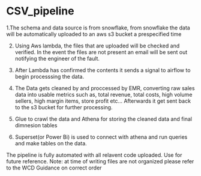 # CSV_pipeline


1.The schema and data source is from snowflake, from snowflake the data will be automatically uploaded to an aws s3 bucket a prespecified time

2. Using Aws lambda, the files that are uploaded will be checked and verified. In the event the files are not present an email will be sent out notifying the engineer of the fault.

3. After Lambda has confirmed the contents it sends a signal to airflow to begin processsing the data.

4. The Data gets cleaned by and proccessed by EMR, converting raw sales data into usable metrics such as, total revenue, total costs, high volume sellers, high margin items, store profit etc...
Afterwards it get sent back to the s3 bucket for further processing.

5. Glue to crawl the data and Athena for storing the cleaned data and final dimnesion tables

6. Superset(or Power Bi) is used to connect with athena and run queries and make tables on the data.

The pipeline is fully automated with all relavent code uploaded. Use for future reference. 
Note: at time of writing files are not organized please refer to the WCD Guidance on correct order
